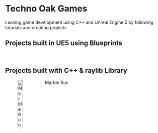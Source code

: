 # Techno Oak Games
Leaning game development using C++ and Unreal Engine 5 by following tutorials and creating projects

## Projects built in UE5 using Blueprints

<br>

## Projects built with C++ & raylib Library

<figure>
  <a href="https://github.com/TechnoOakGames/Marble_Run">
  <img align="left" alt="Marble Run" width="20%" height="20%"      src="https://raw.githubusercontent.com/TechnoOakGames/Marble_Run/main/Marble_Run_Gameplay_Screenshot.png" />
  </a>
  <figcaption>Marble Run</figcaption>
</figure>

<br>

<!--

**Here are some ideas to get you started:**

🙋‍♀️ A short introduction - what is your organization all about?
🌈 Contribution guidelines - how can the community get involved?
👩‍💻 Useful resources - where can the community find your docs? Is there anything else the community should know?
🍿 Fun facts - what does your team eat for breakfast?
🧙 Remember, you can do mighty things with the power of [Markdown](https://docs.github.com/github/writing-on-github/getting-started-with-writing-and-formatting-on-github/basic-writing-and-formatting-syntax)
-->

